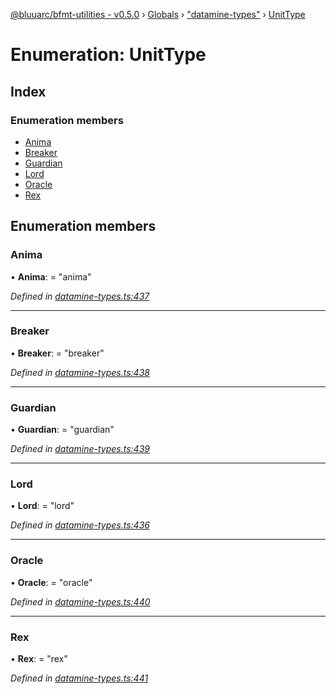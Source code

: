 [@bluuarc/bfmt-utilities - v0.5.0](../README.md) › [Globals](../globals.md) › ["datamine-types"](../modules/_datamine_types_.md) › [UnitType](_datamine_types_.unittype.md)

# Enumeration: UnitType

## Index

### Enumeration members

* [Anima](_datamine_types_.unittype.md#anima)
* [Breaker](_datamine_types_.unittype.md#breaker)
* [Guardian](_datamine_types_.unittype.md#guardian)
* [Lord](_datamine_types_.unittype.md#lord)
* [Oracle](_datamine_types_.unittype.md#oracle)
* [Rex](_datamine_types_.unittype.md#rex)

## Enumeration members

###  Anima

• **Anima**: = "anima"

*Defined in [datamine-types.ts:437](https://github.com/BluuArc/bfmt-utilities/blob/master/src/datamine-types.ts#L437)*

___

###  Breaker

• **Breaker**: = "breaker"

*Defined in [datamine-types.ts:438](https://github.com/BluuArc/bfmt-utilities/blob/master/src/datamine-types.ts#L438)*

___

###  Guardian

• **Guardian**: = "guardian"

*Defined in [datamine-types.ts:439](https://github.com/BluuArc/bfmt-utilities/blob/master/src/datamine-types.ts#L439)*

___

###  Lord

• **Lord**: = "lord"

*Defined in [datamine-types.ts:436](https://github.com/BluuArc/bfmt-utilities/blob/master/src/datamine-types.ts#L436)*

___

###  Oracle

• **Oracle**: = "oracle"

*Defined in [datamine-types.ts:440](https://github.com/BluuArc/bfmt-utilities/blob/master/src/datamine-types.ts#L440)*

___

###  Rex

• **Rex**: = "rex"

*Defined in [datamine-types.ts:441](https://github.com/BluuArc/bfmt-utilities/blob/master/src/datamine-types.ts#L441)*
